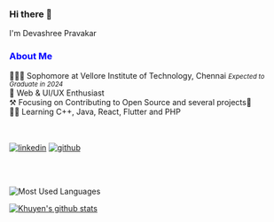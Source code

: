 ### Hi there 👋
I'm Devashree Pravakar

<!--
**devashree1923/devashree1923** is a ✨ _special_ ✨ repository because its `README.md` (this file) appears on your GitHub profile.

Here are some ideas to get you started:

- 🔭 I’m currently working on ...
- 🌱 I’m currently learning ...
- 👯 I’m looking to collaborate on ...
- 🤔 I’m looking for help with ...
- 💬 Ask me about ...
- 📫 How to reach me: ...
- 😄 Pronouns: ...
- ⚡ Fun fact: ...
-->

<h3 style="color:blue;" >About Me</h3>  
 <div>
 👨🏻‍🎓 Sophomore at Vellore Institute of Technology, Chennai
  <small><em>Expected to Graduate in 2024</em></small>
<br>🤖 Web & UI/UX Enthusiast
<br>⚒️ Focusing on Contributing to Open Source and several projects💜
<br>👨‍💻 Learning C++, Java, React, Flutter and PHP
 </div>
 <br><br>
 <p>
  <a href="https://www.linkedin.com/in/devashree-pravakar-1949291b7/" rel="nofollow noreferrer" target="_blank">
    <img src="https://img.shields.io/badge/-devashree-blue?style=flat-square&logo=Linkedin&logoColor=white&link=https://www.linkedin.com/in/devashree-pravakar-1949291b7/" alt="linkedin"></a> <a href="https://github.com/devashree1923" rel="nofollow noreferrer">
    <img src="https://img.shields.io/github/followers/devashree1923?label=followers&style=social" alt="github"></a>
</p>

<br><br>
<!-- [![Top Langs](https://github-readme-stats.vercel.app/api/top-langs/?username=devashree1923)](https://github.com/anuraghazra/github-readme-stats) -->
![Most Used Languages](https://github-readme-stats.vercel.app/api/top-langs/?username=devashree1923&theme=dark&layout=compact)

[![Khuyen's github stats](https://github-readme-stats.vercel.app/api?username=devashree1923&count_private=true&show_icons=true&theme=radical&hide_rank=false)](https://github.com/anuraghazra/github-readme-stats)
